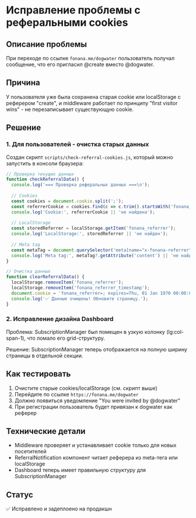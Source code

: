 # Исправление проблемы с реферальными cookies

## Описание проблемы
При переходе по ссылке `fonana.me/dogwater` пользователь получал сообщение, что его пригласил @create вместо @dogwater.

## Причина
У пользователя уже была сохранена старая cookie или localStorage с реферером "create", и middleware работает по принципу "first visitor wins" - не перезаписывает существующую cookie.

## Решение

### 1. Для пользователей - очистка старых данных

Создан скрипт `scripts/check-referral-cookies.js`, который можно запустить в консоли браузера:

```javascript
// Проверка текущих данных
function checkReferralData() {
  console.log('=== Проверка реферальных данных ===\n');
  
  // Cookies
  const cookies = document.cookie.split(';');
  const referrerCookie = cookies.find(c => c.trim().startsWith('fonana_referrer='));
  console.log('Cookie:', referrerCookie || 'не найдена');
  
  // LocalStorage
  const storedReferrer = localStorage.getItem('fonana_referrer');
  console.log('LocalStorage:', storedReferrer || 'не найден');
  
  // Meta tag
  const metaTag = document.querySelector('meta[name="x-fonana-referrer"]');
  console.log('Meta tag:', metaTag?.getAttribute('content') || 'не найден');
}

// Очистка данных
function clearReferralData() {
  localStorage.removeItem('fonana_referrer');
  localStorage.removeItem('fonana_referrer_timestamp');
  document.cookie = 'fonana_referrer=; expires=Thu, 01 Jan 1970 00:00:00 UTC; path=/;';
  console.log('✅ Данные очищены! Обновите страницу.');
}
```

### 2. Исправление дизайна Dashboard

Проблема: SubscriptionManager был помещен в узкую колонку (lg:col-span-1), что ломало его grid-структуру.

Решение: SubscriptionManager теперь отображается на полную ширину страницы в отдельной секции.

## Как тестировать

1. Очистите старые cookies/localStorage (см. скрипт выше)
2. Перейдите по ссылке `https://fonana.me/dogwater`
3. Должно появиться уведомление "You were invited by @dogwater"
4. При регистрации пользователь будет привязан к dogwater как реферер

## Технические детали

- Middleware проверяет и устанавливает cookie только для новых посетителей
- ReferralNotification компонент читает реферера из meta-тега или localStorage
- Dashboard теперь имеет правильную структуру для SubscriptionManager

## Статус
✅ Исправлено и задеплоено на продакшн 